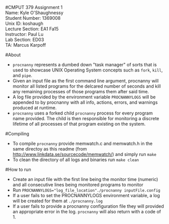 #CMPUT 379 Assignment 1  
Name: Kyle O'Shaughnessy  
Student Number: 1369008  
Unix ID: koshaugh  
Lecture Section: EA1 Fa15  
Instructor: Paul Lu  
Lab Section: ED03  
TA: Marcus Karpoff  
  
#About  
* `procnanny` represents a dumbed down "task manager" of sorts that is used to showcase UNIX Operating System concepts such as `fork`, `kill`, and `pipe`.   
* Given an input file as the first command line argument, procnanny will monitor all listed programs for the delcared number of seconds and kill any remaining processes of those programs them after said time.  
* A log file provided by the environment variable `PROCNANNYLOGS` will be appended to by procnanny with all info, actions,  errors, and warnings produced at runtime.  
* `procnanny` uses a forked child `procnanny` process for every program name provided. The child is then responsible for monitoring a discrete lifetime of all processes of that program existing on the system.  
  
#Compiling  
* To compile `procnanny` provide memwatch.c and memwatch.h in the same directoy as this readme (from http://www.linkdata.se/sourcecode/memwatch/) and simply run `make`  
* To clean the directory of all logs and binaries run `make clean`  
  
#How to run  
* Create an input file with the first line being the monitor time (numeric) and all consecutive lines being monitored programs to monitor  
* Run `PROCNANNYLOGS="log_file_location"./procnanny inputFile.config`  
* If a user fails to set the PROCNANNYLOGS environment variable, a log will be created for them at `./procnanny.log`  
* If a user fails to provide a procnanny configuration file they will provided an appropriate error in the log. `procnanny` will also return with a code of 1.  






